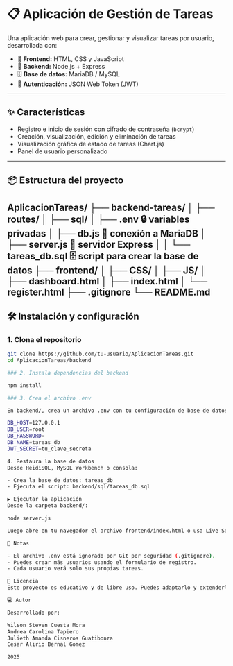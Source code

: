# 📋 Aplicación de Gestión de Tareas

Una aplicación web para crear, gestionar y visualizar tareas por usuario, desarrollada con:

- 🔧 **Frontend:** HTML, CSS y JavaScript
- 🚀 **Backend:** Node.js + Express
- 🗄️ **Base de datos:** MariaDB / MySQL
- 🔐 **Autenticación:** JSON Web Token (JWT)

---

## ✨ Características

- Registro e inicio de sesión con cifrado de contraseña (`bcrypt`)
- Creación, visualización, edición y eliminación de tareas
- Visualización gráfica de estado de tareas (Chart.js)
- Panel de usuario personalizado

---

## 📦 Estructura del proyecto

AplicacionTareas/
├── backend-tareas/
│ ├── routes/
│ ├── sql/
│ ├── .env 🔒 variables privadas
│ ├── db.js 🔌 conexión a MariaDB
│ ├── server.js 🚀 servidor Express
│ │ └── tareas_db.sql 🗄 script para crear la base de datos
├── frontend/
│ ├── CSS/
│ ├── JS/
│ ├── dashboard.html
│ ├── index.html
│ └── register.html
├── .gitignore
└── README.md
---

## 🛠️ Instalación y configuración

### 1. Clona el repositorio

```bash
git clone https://github.com/tu-usuario/AplicacionTareas.git
cd AplicacionTareas/backend

### 2. Instala dependencias del backend

npm install

### 3. Crea el archivo .env

En backend/, crea un archivo .env con tu configuración de base de datos:

DB_HOST=127.0.0.1
DB_USER=root
DB_PASSWORD=
DB_NAME=tareas_db
JWT_SECRET=tu_clave_secreta

4. Restaura la base de datos
Desde HeidiSQL, MySQL Workbench o consola:

- Crea la base de datos: tareas_db
- Ejecuta el script: backend/sql/tareas_db.sql

▶️ Ejecutar la aplicación
Desde la carpeta backend/:

node server.js

Luego abre en tu navegador el archivo frontend/index.html o usa Live Server.

📌 Notas

- El archivo .env está ignorado por Git por seguridad (.gitignore).
- Puedes crear más usuarios usando el formulario de registro.
- Cada usuario verá solo sus propias tareas.

📜 Licencia
Este proyecto es educativo y de libre uso. Puedes adaptarlo y extenderlo como desees.

💻 Autor

Desarrollado por:

Wilson Steven Cuesta Mora
Andrea Carolina Tapiero
Julieth Amanda Cisneros Guatibonza
Cesar Alirio Bernal Gomez

2025
